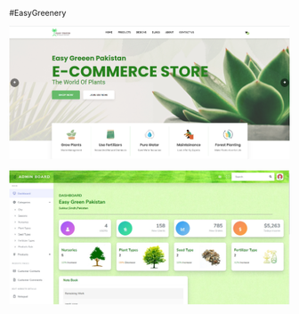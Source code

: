 #EasyGreenery

<table>
  <tr><a href="https://stars.github.com/profiles/muhammadbilal12/"><img src="https://github.com/MuhammadBilal24/easygreenery/blob/main/1.png" /></a></tr>
	<br> <br>
  <tr><a href="https://stars.github.com/profiles/muhammadbilal12/"><img src="https://github.com/MuhammadBilal24/easygreenery/blob/main/4.jpeg" /></a></tr>
</table>
